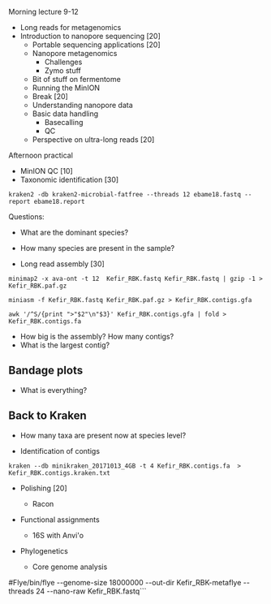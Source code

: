 
Morning lecture 9-12

  - Long reads for metagenomics
  - Introduction to nanopore sequencing [20]
     - Portable sequencing applications [20]
     - Nanopore metagenomics
        - Challenges
        - Zymo stuff 
     - Bit of stuff on fermentome
     - Running the MinION
     - Break [20]
     - Understanding nanopore data
     - Basic data handling
        - Basecalling
        - QC  
     - Perspective on ultra-long reads [20]

Afternoon practical

  - MinION QC [10]
  - Taxonomic identification [30]

```kraken2 -db kraken2-microbial-fatfree --threads 12 ebame18.fastq --report ebame18.report```

  Questions:
    
  - What are the dominant species?
  - How many species are present in the sample?


  - Long read assembly [30]

```minimap2 -x ava-ont -t 12  Kefir_RBK.fastq Kefir_RBK.fastq | gzip -1 > Kefir_RBK.paf.gz```

```miniasm -f Kefir_RBK.fastq Kefir_RBK.paf.gz > Kefir_RBK.contigs.gfa```

```awk '/^S/{print ">"$2"\n"$3}' Kefir_RBK.contigs.gfa | fold > Kefir_RBK.contigs.fa```

  - How big is the assembly? How many contigs?
  - What is the largest contig?


## Bandage plots

  - What is everything?
 
## Back to Kraken

  - How many taxa are present now at species level?

  
  - Identification of contigs 

```kraken --db minikraken_20171013_4GB -t 4 Kefir_RBK.contigs.fa  > Kefir_RBK.contigs.kraken.txt```

  - Polishing [20]
     - Racon
      
  - Functional assignments
  	  - 16S with Anvi'o 

  - Phylogenetics
     - Core genome analysis


#Flye/bin/flye --genome-size 18000000 --out-dir Kefir_RBK-metaflye --threads 24 --nano-raw Kefir_RBK.fastq```


